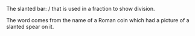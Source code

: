 The slanted bar: / that is used in a fraction to show division.

The word comes from the name of a Roman coin which had a picture of a
slanted spear on it.
